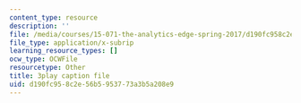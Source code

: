 ```yaml
---
content_type: resource
description: ''
file: /media/courses/15-071-the-analytics-edge-spring-2017/d190fc958c2e56b5953773a3b5a208e9_YaEufT_7EbU.vtt
file_type: application/x-subrip
learning_resource_types: []
ocw_type: OCWFile
resourcetype: Other
title: 3play caption file
uid: d190fc95-8c2e-56b5-9537-73a3b5a208e9
---
```

